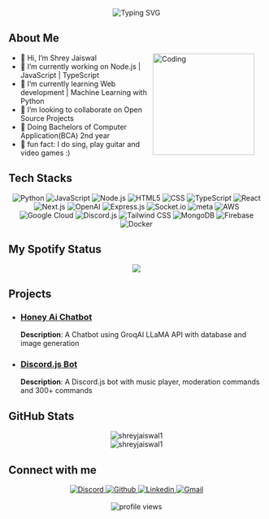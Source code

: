 <div align="center">
    <img src="https://readme-typing-svg.herokuapp.com?font=Poppins&size=35&duration=3500&pause=1000&color=F7F7F7&center=true&vCenter=true&random=false&width=500&height=70&lines=Hi+there!+%F0%9F%91%8B;I'm+Shrey+Jaiswal;Welcome+to+my+Profile!" alt="Typing SVG" />
</div>

## About Me
<img align="right" style="margin-right: 20px;" alt="Coding" width="200" src="https://user-images.githubusercontent.com/74038190/229223263-cf2e4b07-2615-4f87-9c38-e37600f8381a.gif">

- 👋 Hi, I’m Shrey Jaiswal
- 🔭 I’m currently working on Node.js | JavaScript | TypeScript
- 🌱 I’m currently learning Web development | Machine Learning with Python
- 👯 I’m looking to collaborate on Open Source Projects
- 🏫 Doing Bachelors of Computer Application(BCA) 2nd year
- 🎸 fun fact: I do sing, play guitar and video games :)

## Tech Stacks

<div align="center">
    <img src="https://img.shields.io/badge/Python-3776AB?style=for-the-badge&logo=python&logoColor=white" alt="Python" />
    <img src="https://img.shields.io/badge/JavaScript-F7DF1E?style=for-the-badge&logo=javascript&logoColor=white" alt="JavaScript" />
    <img src="https://img.shields.io/badge/Node.js-339933?style=for-the-badge&logo=node.js&logoColor=white" alt="Node.js" />
    <img src="https://img.shields.io/badge/HTML5-E34F26?style=for-the-badge&logo=html5&logoColor=white" alt="HTML5" />
    <img src="https://img.shields.io/badge/CSS-1572B6?style=for-the-badge&logo=css3&logoColor=white" alt="CSS" />
    <img src="https://img.shields.io/badge/TypeScript-007ACC?style=for-the-badge&logo=typescript&logoColor=white" alt="TypeScript" />
    <img src="https://img.shields.io/badge/React-20232A?style=for-the-badge&logo=react&logoColor=61DAFB" alt="React" />
    <img src="https://img.shields.io/badge/Next.js-000000?style=for-the-badge&logo=next.js&logoColor=white" alt="Next.js" />
    <img src="https://img.shields.io/badge/OpenAI-3D9C85?style=for-the-badge&logo=openai&logoColor=white" alt="OpenAI" />
    <img src="https://img.shields.io/badge/Express.js-000000?style=for-the-badge&logo=express&logoColor=white" alt="Express.js" />
    <img src="https://img.shields.io/badge/Socket.io-010101?style=for-the-badge&logo=socket.io&logoColor=white" alt="Socket.io" />
    <img src="https://img.shields.io/badge/LLaMA-white?style=for-the-badge&logo=meta&logoColor=blue" alt="meta" />
    <img src="https://img.shields.io/badge/Amazon-AWS-FF9900?style=for-the-badge&logo=amazonwebservices&logoColor=white" alt="AWS" />
    <img src="https://img.shields.io/badge/Google-Cloud-4285F4?style=for-the-badge&logo=google-cloud&logoColor=white" alt="Google Cloud" />
    <img src="https://img.shields.io/badge/Discord.js-5865F2?style=for-the-badge&logo=discord&logoColor=white" alt="Discord.js" />
    <img src="https://img.shields.io/badge/Tailwind_CSS-38B2AC?style=for-the-badge&logo=tailwind-css&logoColor=white" alt="Tailwind CSS" />
    <img src="https://img.shields.io/badge/MongoDB-4EA94B?style=for-the-badge&logo=mongodb&logoColor=white" alt="MongoDB" />
    <img src="https://img.shields.io/badge/Firebase-FFCA28?style=for-the-badge&logo=firebase&logoColor=white" alt="Firebase" />
    <img src="https://img.shields.io/badge/Docker-2496ED?style=for-the-badge&logo=docker&logoColor=white" alt="Docker" />
</div>

## My Spotify Status
<div align="center">
    <a href="https://open.spotify.com/user/5zz8tg6b9ukh2nrbd6nd5ya9n">
    <img src="https://spotify-github-profile.kittinanx.com/api/view?uid=5zz8tg6b9ukh2nrbd6nd5ya9n&cover_image=true&theme=novatorem&show_offline=false&background_color=121212&interchange=true&bar_color=90c3d0&bar_color_cover=true">
    </a>
</div>

## Projects
- ### [Honey Ai Chatbot](https://honey.lazyshrey.xyz)
    **Description**: A Chatbot using GroqAI LLaMA API with database and image generation

- ### [Discord.js Bot](https://github.com/shreyjaiswal1/krystal-discord-bot)
    **Description**: A Discord.js bot with music player, moderation commands and 300+ commands


## GitHub Stats
<div align="center">
  <img align="center" src="https://github-readme-stats.vercel.app/api?username=shreyjaiswal1&show_icons=true&theme=dark" alt="shreyjaiswal1" /><br>
  <img align="center" src="https://github-readme-stats.vercel.app/api/top-langs/?username=shreyjaiswal1&theme=dark" alt="shreyjaiswal1" />  
</div>

## Connect with me
<p align="center">
  <a href="https://discord.gg/ZVCB8EnRX2">
    <img src="https://img.shields.io/badge/Discord-5865F2?style=for-the-badge&logo=discord&logoColor=white" alt="Discord" />
  </a>
  <a href="https://github.com/shreyjaiswal1">
    <img src="https://img.shields.io/badge/GitHub-100000?style=for-the-badge&logo=github&logoColor=white" alt="Github" />
  </a>
  <a href="https://www.linkedin.com/in/shreyjaiswal1/">
    <img src="https://img.shields.io/badge/LinkedIn-0077B5?style=for-the-badge&logo=linkedin&logoColor=white" alt="Linkedin" />
  </a>
  <a href="mailto:5aprilshrey@gmail.com">
    <img src="https://img.shields.io/badge/Gmail-D14836?style=for-the-badge&logo=gmail&logoColor=white" alt="Gmail" />
  </a>
  <br><br><img align="center" src="https://komarev.com/ghpvc/?username=shreyjaiswal1&style=for-the-badge" alt="profile views" />
</p>
